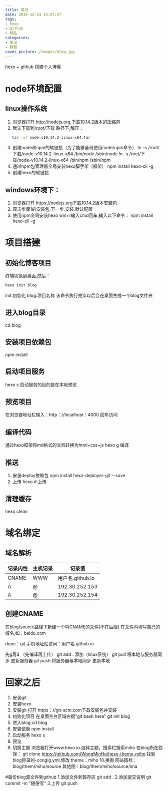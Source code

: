```yaml
---
title: 笔记
date: 2018-12-24 14:57:57
tags:
- hexo
- github
- 域名
categories:
- 笔记
- 教程
cover_picture: /images/blog.jpg
---
```

hexo + github 搭建个人博客
# node环境配置
## linux操作系统
1. 浏览器打开 http://nodejs.org,下载10.14.2版本的压缩包 
2. 默认下载到/root/下载  路径下,解压：
```bash
   tar -xf node-v10.14.2-linux-x64.tar
```
3. 创建node和npm的软链接（为了能够全局使用node/npm命令）
   ln -s /root/下载/node-v10.14.2-linux-x64
   /bin/node /sbin/node
   ln -s /root/下载/node-v10.14.2-linux-x64
   /bin/npm /sbin/npm
4. 通过npm包管理器全局安装hexo脚手架（框架）
   npm install hexo-cli -g
5. 创建hexo的软链接

## windows环境下：
1. 浏览器打开 https://nodejs.org下载10.14.2版本安装包
2. 双击步骤1的安装包,下一步.安装.默认配置
3. 使用npm全局安装hexo
   win+r输入cmd回车,输入以下命令：
   npm install hexo-cli -g
 
# 项目搭建
## 初始化博客项目
终端切换到桌面,然后：
```bash
hexo init blog
```
init:初始化
blog:项目名称
该命令执行完毕以后会在桌面生成一个blog文件夹
## 进入blog目录
cd blog
## 安装项目依赖包
npm install
## 启动项目服务
hexo s         启动服务的目的是在本地预览
## 预览项目
在浏览器地址栏输入：http：//localhost：4000 回车访问

## 编译代码
通过hexo框架将md格式的文档转换为html+css+js
 hexo g  编译
 
## 推送
1. 安装deploy依赖包
npm install hexo-deployer-git --save
2. 上传
hexo d 上传

## 清理缓存
hexo clean 

# 域名绑定
## 域名解析

记录内性|主机记录|记录值
-|-|-
CNAME|WWW|用户名.github.io
A|@|192.30.252.153
A|@|192.30.252.154

## 创建CNAME
在blog/source路径下新建一个叫CNAME的文件(不在后缀)
在文件内填写自己的域名,如：baidu.com




done：git
手机地址栏访问：用户名.github.io


先g再d （先编译再上传）
git add . 添加（linux系统）
git pull 将本地与服务器同步  更新服务器
git push 将服务器与本地同步  更新本地



# 回家之后
1. 安装git
2. 安装hexo
3. 安装git
   打开 https：//git-scm.com下载安装包并安装
4. 初始化项目
   在桌面空白区域右键“git bash here”
   git init blog
5. 进入blog
   cd blog
6. 安装依赖
   npm install
7. 启动服务
   hexo s
8. 预览
9. 切换主题
   浏览器打开www.hexo.io.选择主题，搜索栏搜索miho
   在blog所在路径：
   git clone https://github.com/WongMinHo/hexo-theme-miho
   找到blog目录的-congig.yml.修改 theme：miho
10.换图
   网站图标：blog/them/miho/source
   其他图：blog/them/miho/source/ima
   
   
  #备份blog源文件到github
  1.添加文件到暂存区
    git add .
  2.添加提交说明
    git commit -m "随便写"
  3.上传
    git push
    
   

   
  